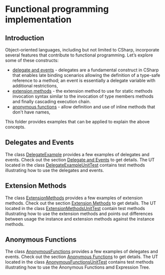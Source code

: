 ﻿<!--
//____________________________________________________________________________________________________________________________________
//
//  Copyright (C) 2024, Mariusz Postol LODZ POLAND.
//
//  To be in touch join the community by pressing the `Watch` button and get started commenting using the discussion panel at
//
//  https://github.com/mpostol/TP/discussions/182
//
//  by introducing yourself and telling us what you do with this community.
//_____________________________________________________________________________________________________________________________________
-->

# Functional programming implementation

## Introduction

Object-oriented languages, including but not limited to CSharp, incorporate several features that contribute to functional programming. Let’s explore some of these constructs:

- [delegate and events][DelegateExample] - delegates are a fundamental construct in CSharp that enables late binding scenarios allowing the definition of a type-safe reference to a method; an event is essentially a delegate variable with additional restrictions,
- [extension methods][ExtensionMethodsMD] - the extension method to use for static methods invocation syntax similar to the invocation of type members methods and finally cascading execution chain.
- [anonymous functions][AnonymousFunctionsMD] - allow definition and use of inline methods that don't have names,

This folder provides examples that can be applied to explain the above concepts.

## Delegates and Events

The class [DelegateExample][DelegateExample] provides a few examples of delegates and events. Check out the section [Delegate and Events][DelegateEventsMD] to get details. The UT located in the class [DelegateExampleUnitTest][DelegateExampleUnitTest] contains test methods illustrating how to use the delegates and events.

## Extension Methods

The class [ExtensionMethods][ExtensionMethods] provides a few examples of extension methods. Check out the section [Extension Methods][ExtensionMethodsMD] to get details. The UT located in the class [ExtensionMethodsUnitTest][ExtensionMethodsUnitTest] contain test methods illustrating how to use the extension methods and points out differences between usage the instance and extension methods against the instance methods.

## Anonymous Functions

The class [AnonymousFunctions][AnonymousFunctions] provides a few examples of delegates and events. Check out the section [Anonymous Functions][AnonymousFunctionsMD] to get details. The UT located in the class [AnonymousFunctionsUnitTest][AnonymousFunctionsUnitTest] contains test methods illustrating how to use the Anonymous Functions amd Expression Tree.

[DelegateExample]: DelegateExample.cs#L16-L68
[DelegateEventsMD]: READMEDelegateEvents.md
[DelegateExampleUnitTest]: ..//FunctionalProgramming.UnitTest/DelegateExampleUnitTest.cs#L18-L73

[ExtensionMethods]: ExtensionMethods.cs#L19-L64
[ExtensionMethodsMD]: README.ExtensionMethods.md
[ExtensionMethodsUnitTest]: ../FunctionalProgramming.UnitTest/ExtensionMethodsUnitTest.cs#L21-L76

[AnonymousFunctions]: AnonymousFunctions.cs#L31-L146
[AnonymousFunctionsMD]: README.AnonymousFunctions.md
[AnonymousFunctionsUnitTest]: ../FunctionalProgramming.UnitTest/AnonymousFunctionsUnitTest.cs#L20-L109
